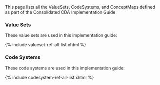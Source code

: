 
This page lists all the ValueSets, CodeSystems, and ConceptMaps defined as part of the Consolidated CDA Implementation Guide

### Value Sets

These value sets are used in this implementation guide:

{% include valueset-ref-all-list.xhtml %}

### Code Systems

These code systems are used in this implementation guide:

{% include codesystem-ref-all-list.xhtml %}